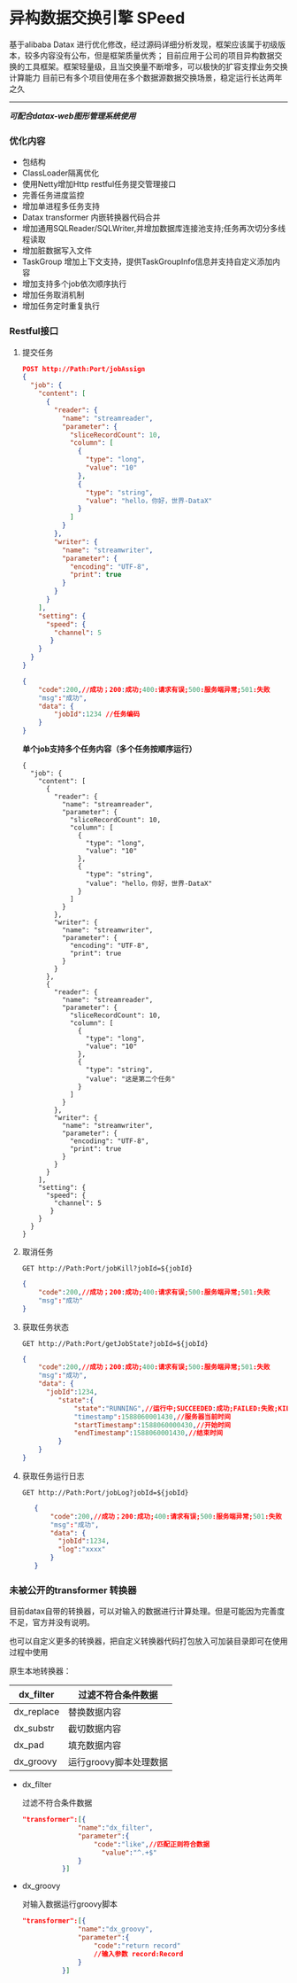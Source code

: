 # 异构数据交换引擎 SPeed

基于alibaba Datax 进行优化修改，经过源码详细分析发现，框架应该属于初级版本，较多内容没有公布，但是框架质量优秀；
目前应用于公司的项目异构数据交换的工具框架。框架轻量级，且当交换量不断增多，可以极快的扩容支撑业务交换计算能力
目前已有多个项目使用在多个数据源数据交换场景，稳定运行长达两年之久

***

***可配合datax-web图形管理系统使用***

### 优化内容

* 包结构
* ClassLoader隔离优化
* 使用Netty增加Http restful任务提交管理接口
* 完善任务进度监控
* 增加单进程多任务支持
* Datax transformer 内嵌转换器代码合并
* 增加通用SQLReader/SQLWriter,并增加数据库连接池支持;任务再次切分多线程读取
* 增加脏数据写入文件
* TaskGroup 增加上下文支持，提供TaskGroupInfo信息并支持自定义添加内容
* 增加支持多个job依次顺序执行
* 增加任务取消机制
* 增加任务定时重复执行



### Restful接口

1. 提交任务

   ```json
   POST http://Path:Port/jobAssign
   {
     "job": {
       "content": [
         {
           "reader": {
             "name": "streamreader",
             "parameter": {
               "sliceRecordCount": 10,
               "column": [
                 {
                   "type": "long",
                   "value": "10"
                 },
                 {
                   "type": "string",
                   "value": "hello，你好，世界-DataX"
                 }
               ]
             }
           },
           "writer": {
             "name": "streamwriter",
             "parameter": {
               "encoding": "UTF-8",
               "print": true
             }
           }
         }
       ],
       "setting": {
         "speed": {
           "channel": 5
          }
       }
     }
   }
   ```

   ```json
   {
       "code":200,//成功；200:成功;400:请求有误;500:服务端异常;501:失败
       "msg":"成功",
       "data": {
           "jobId":1234 //任务编码
       }
   }
   ```

   **单个job支持多个任务内容（多个任务按顺序运行）**

   ```
   {
     "job": {
       "content": [
         {
           "reader": {
             "name": "streamreader",
             "parameter": {
               "sliceRecordCount": 10,
               "column": [
                 {
                   "type": "long",
                   "value": "10"
                 },
                 {
                   "type": "string",
                   "value": "hello，你好，世界-DataX"
                 }
               ]
             }
           },
           "writer": {
             "name": "streamwriter",
             "parameter": {
               "encoding": "UTF-8",
               "print": true
             }
           }
         },
         {
           "reader": {
             "name": "streamreader",
             "parameter": {
               "sliceRecordCount": 10,
               "column": [
                 {
                   "type": "long",
                   "value": "10"
                 },
                 {
                   "type": "string",
                   "value": "这是第二个任务"
                 }
               ]
             }
           },
           "writer": {
             "name": "streamwriter",
             "parameter": {
               "encoding": "UTF-8",
               "print": true
             }
           }
         }
       ],
       "setting": {
         "speed": {
           "channel": 5
          }
       }
     }
   }
   ```

   

2. 取消任务

   ```
   GET http://Path:Port/jobKill?jobId=${jobId}
   ```

   ```json
   {
       "code":200,//成功；200:成功;400:请求有误;500:服务端异常;501:失败
       "msg":"成功"
   }
   ```

   

3. 获取任务状态

   ```
   GET http://Path:Port/getJobState?jobId=${jobId}
   ```

   ```json
   {
       "code":200,//成功；200:成功;400:请求有误;500:服务端异常;501:失败
       "msg":"成功",
       "data": {
         "jobId":1234,
            "state":{
                "state":"RUNNING",//运行中;SUCCEEDED:成功;FAILED:失败;KILLING:取消中;KILLED:已取消
                "timestamp":1588060001430,//服务器当前时间
                "startTimestamp":1588060000430,//开始时间
                "endTimestamp":1588060001430,//结束时间
            }
       }
   }
   ```

 4. 获取任务运行日志

    ```
    GET http://Path:Port/jobLog?jobId=${jobId}
    ```
    
    ```json
       {
           "code":200,//成功；200:成功;400:请求有误;500:服务端异常;501:失败
           "msg":"成功",
           "data": {
             "jobId":1234,
             "log":"xxxx"
           }
       }
    ```

### 未被公开的transformer 转换器

目前datax自带的转换器，可以对输入的数据进行计算处理。但是可能因为完善度不足，官方并没有说明。

也可以自定义更多的转换器，把自定义转换器代码打包放入可加装目录即可在使用过程中使用

原生本地转换器：

| dx_filter  | 过滤不符合条件数据     |
| ---------- | ---------------------- |
| dx_replace | 替换数据内容           |
| dx_substr  | 截切数据内容           |
| dx_pad     | 填充数据内容           |
| dx_groovy  | 运行groovy脚本处理数据 |

- dx_filter

  过滤不符合条件数据

  ```json
  "transformer":[{
  				"name":"dx_filter",
  				"parameter":{
  					"code":"like",//匹配正则符合数据
                      "value":"^.+$"
  				}
  			}]
  ```

- dx_groovy
  
  对输入数据运行groovy脚本
  
  ```json
  "transformer":[{
  				"name":"dx_groovy",
  				"parameter":{
  					"code":"return record"
  					//输入参数 record:Record
  				}
  			}]
  ```

